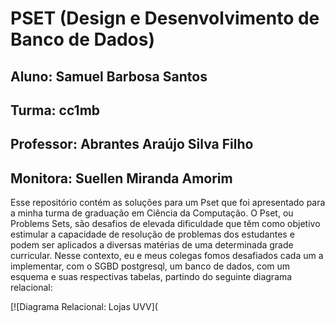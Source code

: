 # PSET (Design e Desenvolvimento de Banco de Dados)  

## Aluno: Samuel Barbosa Santos

## Turma: cc1mb

## Professor: Abrantes Araújo Silva Filho

## Monitora: Suellen Miranda Amorim

  Esse repositório contém as soluções para um Pset que foi apresentado para a minha turma de graduação em Ciência da Computação.
O Pset, ou Problems Sets, são desafios de elevada dificuldade que têm como objetivo estimular a capacidade de resolução de problemas dos estudantes e podem ser aplicados a diversas matérias de uma determinada grade curricular.
  Nesse contexto, eu e meus colegas fomos desafiados cada um a implementar, com o SGBD postgresql, um banco de dados, com um esquema e suas respectivas tabelas, partindo do seguinte diagrama relacional:
  
  [![Diagrama Relacional: Lojas UVV](

